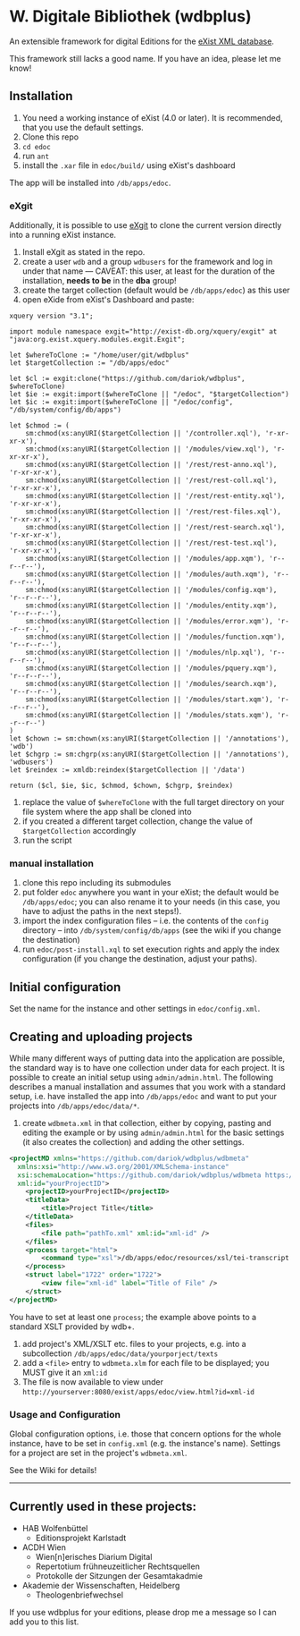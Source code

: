 # W. Digitale Bibliothek (wdbplus)

An extensible framework for digital Editions for the [eXist XML database](https://github.com/eXist-db).

This framework still lacks a good name. If you have an idea, please let me know!

## Installation
1. You need a working instance of eXist (4.0 or later). It is recommended, that you use the default settings.
1. Clone this repo
1. `cd edoc`
1. run `ant`
1. install the `.xar` file in `edoc/build/` using eXist's dashboard

The app will be installed into `/db/apps/edoc`.

### eXgit
Additionally, it is possible to use [eXgit](https://github.com/dariok/exgit) to clone the current version directly into a running eXist instance.

1. Install eXgit as stated in the repo.
1. create a user `wdb` and a group `wdbusers` for the framework and log in under that name –– CAVEAT: this user, at least for the duration of the installation, **needs to be** in the **dba** group!
1. create the target collection (default would be `/db/apps/edoc`) as this user
1. open eXide from eXist's Dashboard and paste:

```
xquery version "3.1";

import module namespace exgit="http://exist-db.org/xquery/exgit" at "java:org.exist.xquery.modules.exgit.Exgit";

let $whereToClone := "/home/user/git/wdbplus"
let $targetCollection := "/db/apps/edoc"

let $cl := exgit:clone("https://github.com/dariok/wdbplus", $whereToClone)
let $ie := exgit:import($whereToClone || "/edoc", "$targetCollection")
let $ic := exgit:import($whereToClone || "/edoc/config", "/db/system/config/db/apps")

let $chmod := (
    sm:chmod(xs:anyURI($targetCollection || '/controller.xql'), 'r-xr-xr-x'),
    sm:chmod(xs:anyURI($targetCollection || '/modules/view.xql'), 'r-xr-xr-x'),
    sm:chmod(xs:anyURI($targetCollection || '/rest/rest-anno.xql'), 'r-xr-xr-x'),
    sm:chmod(xs:anyURI($targetCollection || '/rest/rest-coll.xql'), 'r-xr-xr-x'),
    sm:chmod(xs:anyURI($targetCollection || '/rest/rest-entity.xql'), 'r-xr-xr-x'),
    sm:chmod(xs:anyURI($targetCollection || '/rest/rest-files.xql'), 'r-xr-xr-x'),
    sm:chmod(xs:anyURI($targetCollection || '/rest/rest-search.xql'), 'r-xr-xr-x'),
    sm:chmod(xs:anyURI($targetCollection || '/rest/rest-test.xql'), 'r-xr-xr-x'),
    sm:chmod(xs:anyURI($targetCollection || '/modules/app.xqm'), 'r--r--r--'),
    sm:chmod(xs:anyURI($targetCollection || '/modules/auth.xqm'), 'r--r--r--'),
    sm:chmod(xs:anyURI($targetCollection || '/modules/config.xqm'), 'r--r--r--'),
    sm:chmod(xs:anyURI($targetCollection || '/modules/entity.xqm'), 'r--r--r--'),
    sm:chmod(xs:anyURI($targetCollection || '/modules/error.xqm'), 'r--r--r--'),
    sm:chmod(xs:anyURI($targetCollection || '/modules/function.xqm'), 'r--r--r--'),
    sm:chmod(xs:anyURI($targetCollection || '/modules/nlp.xql'), 'r--r--r--'),
    sm:chmod(xs:anyURI($targetCollection || '/modules/pquery.xqm'), 'r--r--r--'),
    sm:chmod(xs:anyURI($targetCollection || '/modules/search.xqm'), 'r--r--r--'),
    sm:chmod(xs:anyURI($targetCollection || '/modules/start.xqm'), 'r--r--r--'),
    sm:chmod(xs:anyURI($targetCollection || '/modules/stats.xqm'), 'r--r--r--')
)
let $chown := sm:chown(xs:anyURI($targetCollection || '/annotations'), 'wdb')
let $chgrp := sm:chgrp(xs:anyURI($targetCollection || '/annotations'), 'wdbusers')
let $reindex := xmldb:reindex($targetCollection || '/data')

return ($cl, $ie, $ic, $chmod, $chown, $chgrp, $reindex)
```
1. replace the value of `$whereToClone` with the full target directory on your file system where the app shall be cloned into
1. if you created a different target collection, change the value of `$targetCollection` accordingly
1. run the script

### manual installation
1. clone this repo including its submodules
1. put folder `edoc` anywhere you want in your eXist; the default would be `/db/apps/edoc`; you can also rename it to your needs (in this case, you have to adjust the paths in the next steps!).
1. import the index configuration files – i.e. the contents of the `config` directory – into `/db/system/config/db/apps` (see the wiki if you change the destination)
1. run `edoc/post-install.xql` to set execution rights and apply the index configuration (if you change the destination, adjust your paths).

## Initial configuration
Set the name for the instance and other settings in `edoc/config.xml`.

## Creating and uploading projects
While many different ways of putting data into the application are possible, the standard way is to have one collection
under data for each project. It is possible to create an initial setup using `admin/admin.html`. The following describes a manual installation and assumes that you work with a standard setup, i.e. have installed the app
into `/db/apps/edoc` and want to put your projects into `/db/apps/edoc/data/*`.

1. create `wdbmeta.xml` in that collection, either by copying, pasting and editing the example or by using
`admin/admin.html` for the basic settings (it also creates the collection) and adding the other settings.
```XML
<projectMD xmlns="https://github.com/dariok/wdbplus/wdbmeta"
  xmlns:xsi="http://www.w3.org/2001/XMLSchema-instance"
  xsi:schemaLocation="https://github.com/dariok/wdbplus/wdbmeta https://raw.githubusercontent.com/dariok/wdbmeta/master/wdbmeta.xsd"
  xml:id="yourProjectID">
    <projectID>yourProjectID</projectID>
    <titleData>
        <title>Project Title</title>
    </titleData>
    <files>
        <file path="pathTo.xml" xml:id="xml-id" />
    </files>
    <process target="html">
        <command type="xsl">/db/apps/edoc/resources/xsl/tei-transcript.xsl</command>
    </process>
    <struct label="1722" order="1722">
        <view file="xml-id" label="Title of File" />
    </struct>
</projectMD>
```
You have to set at least one `process`; the example above points to a standard XSLT provided by wdb+.
1. add project's XML/XSLT etc. files to your projects, e.g. into a subcollection `/db/apps/edoc/data/yourporject/texts`
1. add a `<file>` entry to `wdbmeta.xlm` for each file to be displayed; you MUST give it an `xml:id`
1. The file is now available to view under `http://yourserver:8080/exist/apps/edoc/view.html?id=xml-id`

### Usage and Configuration
Global configuration options, i.e. those that concern options for the whole instance, have to be set in `config.xml` (e.g. the instance's name).
Settings for a project are set in the project's `wdbmeta.xml`.

See the Wiki for details!

----

## Currently used in these projects:

* HAB Wolfenbüttel
  * Editionsprojekt Karlstadt
* ACDH Wien
  * Wien[n]erisches Diarium Digital
  * Repertotium frühneuzeitlicher Rechtsquellen
  * Protokolle der Sitzungen der Gesamtakadmie
* Akademie der Wissenschaften, Heidelberg
    * Theologenbriefwechsel

If you use wdbplus for your editions, please drop me a message so I can add you to this list.
